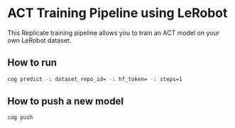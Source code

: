 # ACT Training Pipeline using LeRobot

This Replicate training pipeline allows you to train an ACT model on your own LeRobot dataset.

## How to run

```bash
cog predict -i dataset_repo_id= -i hf_token= -i steps=1
```

## How to push a new model

```bash
cog push
```
